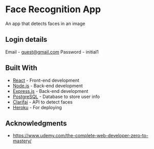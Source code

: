 # Face Recognition App

An app that detects faces in an image

## Login details

Email - guest@gmail.com
Password - initial1

## Built With

* [React](https://reactjs.org/) - Front-end development
* [Node.js](https://nodejs.org/en/) - Back-end development
* [Express.js](https://expressjs.com/) - Back-end development
* [PostgreSQL](https://www.postgresql.org/) - Database to store user info
* [Clarifai](https://www.clarifai.com/) - API to detect faces
* [Heroku](https://www.heroku.com/) - For deploying

## Acknowledgments

* https://www.udemy.com/the-complete-web-developer-zero-to-mastery/
